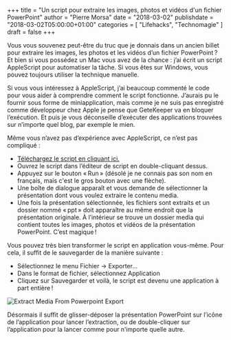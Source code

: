 +++
title       = "Un script pour extraire les images, photos et vidéos d'un fichier PowerPoint"
author      = "Pierre Morsa"
date        = "2018-03-02"
publishdate = "2018-03-02T05:00:00+01:00" 
categories  = [ "Lifehacks", "Technomagie" ]
draft       = false
+++

Vous vous souvenez peut-être du truc que je donnais dans un ancien billet pour extraire les images, les photos et les vidéos d’un fichier PowerPoint ? Et bien si vous possédez un Mac vous avez de la chance : j’ai écrit un script AppleScript pour automatiser la tâche. Si vous êtes sur Windows, vous pouvez toujours utiliser la technique manuelle.

Si vous vous intéressez à AppleScript, j’ai beaucoup commenté le code pour vous aider à comprendre comment le script fonctionne. J’aurais pu le fournir sous forme de miniapplication, mais comme je ne suis pas enregistré comme développeur chez Apple je pense que GeteKeeper va en bloquer l’exécution. Et puis je vous déconseille d’exécuter des applications trouvées sur n’importe quel blog, par exemple le mien.

Même vous n’avez pas d’expérience avec AppleScript, ce n’est pas compliqué :

* [Téléchargez le script en cliquant ici.](/files/extract-media-from-powerpoint.scpt)
* Ouvrez le script dans l’éditeur de script en double-cliquant dessus.
* Appuyez sur le bouton « Run » (désolé je ne connais pas son nom en français, mais c'est le gros bouton avec une flèche).
* Une boîte de dialogue apparaît et vous demande de sélectionner la présentation dont vous voulez extraire le contenu media.
* Une fois la présentation sélectionnée, les fichiers sont extraits et un dossier nommé « ppt » doit apparaître au même endroit que la présentation originale. À l’intérieur se trouve un dossier media qui contient toutes les images, photos et vidéos de la présentation PowerPoint. C’est magique !

Vous pouvez très bien transformer le script en application vous-même. Pour cela, il suffit de le sauvegarder de la manière suivante :

* Sélectionnez le menu Fichier → Exporter...
* Dans le format de fichier, sélectionnez Application
* Cliquez sur Sauvegarder et voilà, le script est devenu une application à part entière !

![Extract Media From Powerpoint Export](/pictures/2018/02/extract-media-from-powerpoint-exportas.jpg)

Désormais il suffit de glisser-déposer la présentation PowerPoint sur l’icône de l’application pour lancer l’extraction, ou de double-cliquer sur l’application pour la lancer comme pour n’importe quelle autre.
